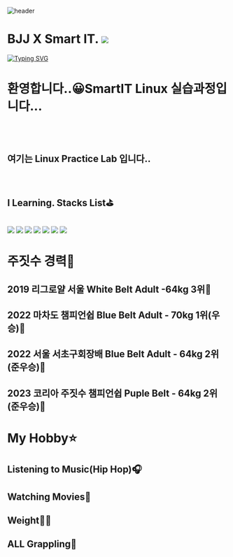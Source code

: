 
![header](https://capsule-render.vercel.app/api?type=Cylinder&text=BjjPlayer)
# BJJ X Smart IT. <a href="https://hits.seeyoufarm.com"><img src="https://hits.seeyoufarm.com/api/count/incr/badge.svg?url=https%3A%2F%2Fgithub.com%2Fmsbae0514%2Fmsbae.bjj%2Fhit-counter&count_bg=%2379C83D&title_bg=%23555555&icon=&icon_color=%23E7E7E7&title=hits&edge_flat=false"/></a>
<a href="https://git.io/typing-svg"><img src="https://readme-typing-svg.demolab.com?font=Fira+Code&pause=1000&random=false&width=435&lines=%EC%95%88%EB%85%95%ED%95%98%EC%84%B8%EC%9A%94+%EC%8A%A4%EB%A7%88%ED%8A%B8IT%ED%95%99%EB%B6%80%EC%97%90%EC%84%9C+%EA%B3%B5%EB%B6%80%ED%95%98%EB%A9%B4%EC%84%9C...;%EC%A3%BC%EC%A7%93%EC%88%98+12%EB%85%84%EC%B0%A8+%ED%8D%BC%ED%94%8C%EB%B2%A8%ED%8A%B8+%EC%9E%85%EB%8B%88%EB%8B%A4." alt="Typing SVG" /></a>
  ## <h1>환영합니다..😀SmartIT Linux 실습과정입니다... <h1>
  
<p>
</p>
<br />
<h2>여기는 Linux Practice Lab 입니다..</h2>
<br />
<h2>I Learning. Stacks List⛳</h2>
<br/>
<img src="https://img.shields.io/badge/github-181717?style=for-the-badge&logo=github&logoColor=white">
<img src="https://img.shields.io/badge/MySQL-4479A1?style=for-the-badge&logo=MySQL&logoColor=white">
<img src="https://img.shields.io/badge/HTML5-E34F26?style=for-the-badge&logo=html5&logoColor=white">
<img src="https://img.shields.io/badge/C-00599C?style=for-the-badge&logo=c&logoColor=white">
<img src="https://img.shields.io/badge/C++-00599C?style=for-the-badge&logo=c%2B%2B&logoColor=white">
<img src="https://img.shields.io/badge/Python-3776AB?style=for-the-badge&logo=python&logoColor=white">
<img src="https://img.shields.io/badge/JAVA-007396?style=for-the-badge&logo=java&logoColor=white">

<h2>
  
# 주짓수 경력🏅
## 2019 리그로얄 서울 White Belt Adult -64kg 3위🥉
## 2022 마차도 챔피언쉽 Blue Belt Adult - 70kg 1위(우승)🥇
## 2022 서울 서초구회장배 Blue Belt Adult - 64kg 2위(준우승)🥈
## 2023 코리아 주짓수 챔피언쉽 Puple Belt - 64kg 2위(준우승)🥈
</h2>

# My Hobby⭐
## Listening to Music(Hip Hop)🎧
## Watching Movies🎥
## Weight🏋️‍♂️
## ALL Grappling🤼

